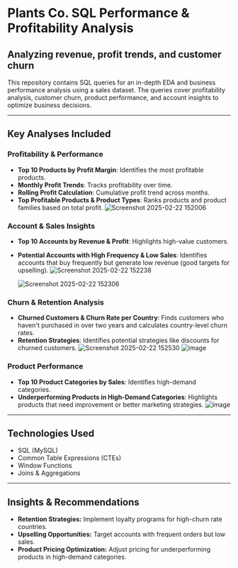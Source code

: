 # Plants Co. SQL Performance & Profitability Analysis
## Analyzing revenue, profit trends, and customer churn

This repository contains SQL queries for an in-depth EDA and business performance analysis using a sales dataset. The queries cover profitability analysis, customer churn, product performance, and account insights to optimize business decisions.

---

## Key Analyses Included

### Profitability & Performance
- **Top 10 Products by Profit Margin**: Identifies the most profitable products.
- **Monthly Profit Trends**: Tracks profitability over time.
- **Rolling Profit Calculation**: Cumulative profit trend across months.
- **Top Profitable Products & Product Types**: Ranks products and product families based on total profit.
 ![Screenshot 2025-02-22 152006](https://github.com/user-attachments/assets/c265041d-baba-482a-a571-49ee3472524b)


### Account & Sales Insights
- **Top 10 Accounts by Revenue & Profit**: Highlights high-value customers.
- **Potential Accounts with High Frequency & Low Sales**: Identifies accounts that buy frequently but generate low revenue (good targets for upselling).
  ![Screenshot 2025-02-22 152238](https://github.com/user-attachments/assets/fc9a38b7-f2f0-4252-a939-749b62821933)

  ![Screenshot 2025-02-22 152306](https://github.com/user-attachments/assets/10e5dc91-16b0-46c4-9ec3-59bb47841ba2)



### Churn & Retention Analysis
- **Churned Customers & Churn Rate per Country**: Finds customers who haven't purchased in over two years and calculates country-level churn rates.
- **Retention Strategies**: Identifies potential strategies like discounts for churned customers.
![Screenshot 2025-02-22 152530](https://github.com/user-attachments/assets/ffa87eb8-d3a9-46f4-82f8-915f62024f45)
![image](https://github.com/user-attachments/assets/951c9e49-81b0-4e88-8c7f-cfc19e790caf)

### Product Performance
- **Top 10 Product Categories by Sales**: Identifies high-demand categories.
- **Underperforming Products in High-Demand Categories**: Highlights products that need improvement or better marketing strategies.
![image](https://github.com/user-attachments/assets/86ab2717-5b3e-4a1c-98bb-c50fc9352e37)

---

## Technologies Used
- SQL (MySQL)
- Common Table Expressions (CTEs)
- Window Functions 
- Joins & Aggregations 

---



## Insights & Recommendations
- **Retention Strategies:** Implement loyalty programs for high-churn rate countries.
- **Upselling Opportunities:** Target accounts with frequent orders but low sales.
- **Product Pricing Optimization:** Adjust pricing for underperforming products in high-demand categories.
